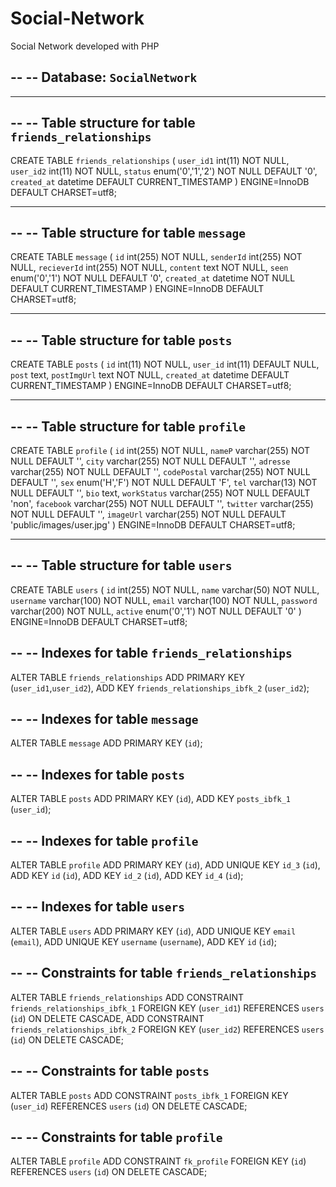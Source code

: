 # Social-Network
Social Network developed with PHP


--
-- Database: `SocialNetwork`
--

-- --------------------------------------------------------

--
-- Table structure for table `friends_relationships`
--

CREATE TABLE `friends_relationships` (
  `user_id1` int(11) NOT NULL,
  `user_id2` int(11) NOT NULL,
  `status` enum('0','1','2') NOT NULL DEFAULT '0',
  `created_at` datetime DEFAULT CURRENT_TIMESTAMP
) ENGINE=InnoDB DEFAULT CHARSET=utf8;

-- --------------------------------------------------------

--
-- Table structure for table `message`
--

CREATE TABLE `message` (
  `id` int(255) NOT NULL,
  `senderId` int(255) NOT NULL,
  `recieverId` int(255) NOT NULL,
  `content` text NOT NULL,
  `seen` enum('0','1') NOT NULL DEFAULT '0',
  `created_at` datetime NOT NULL DEFAULT CURRENT_TIMESTAMP
) ENGINE=InnoDB DEFAULT CHARSET=utf8;

-- --------------------------------------------------------

--
-- Table structure for table `posts`
--

CREATE TABLE `posts` (
  `id` int(11) NOT NULL,
  `user_id` int(11) DEFAULT NULL,
  `post` text,
  `postImgUrl` text NOT NULL,
  `created_at` datetime DEFAULT CURRENT_TIMESTAMP
) ENGINE=InnoDB DEFAULT CHARSET=utf8;


-- --------------------------------------------------------

--
-- Table structure for table `profile`
--

CREATE TABLE `profile` (
  `id` int(255) NOT NULL,
  `nameP` varchar(255) NOT NULL DEFAULT '',
  `city` varchar(255) NOT NULL DEFAULT '',
  `adresse` varchar(255) NOT NULL DEFAULT '',
  `codePostal` varchar(255) NOT NULL DEFAULT '',
  `sex` enum('H','F') NOT NULL DEFAULT 'F',
  `tel` varchar(13) NOT NULL DEFAULT '',
  `bio` text,
  `workStatus` varchar(255) NOT NULL DEFAULT 'non',
  `facebook` varchar(255) NOT NULL DEFAULT '',
  `twitter` varchar(255) NOT NULL DEFAULT '',
  `imageUrl` varchar(255) NOT NULL DEFAULT 'public/images/user.jpg'
) ENGINE=InnoDB DEFAULT CHARSET=utf8;


-- --------------------------------------------------------

--
-- Table structure for table `users`
--

CREATE TABLE `users` (
  `id` int(255) NOT NULL,
  `name` varchar(50) NOT NULL,
  `username` varchar(100) NOT NULL,
  `email` varchar(100) NOT NULL,
  `password` varchar(200) NOT NULL,
  `active` enum('0','1') NOT NULL DEFAULT '0'
) ENGINE=InnoDB DEFAULT CHARSET=utf8;

--
-- Indexes for table `friends_relationships`
--
ALTER TABLE `friends_relationships`
  ADD PRIMARY KEY (`user_id1`,`user_id2`),
  ADD KEY `friends_relationships_ibfk_2` (`user_id2`);

--
-- Indexes for table `message`
--
ALTER TABLE `message`
  ADD PRIMARY KEY (`id`);

--
-- Indexes for table `posts`
--
ALTER TABLE `posts`
  ADD PRIMARY KEY (`id`),
  ADD KEY `posts_ibfk_1` (`user_id`);

--
-- Indexes for table `profile`
--
ALTER TABLE `profile`
  ADD PRIMARY KEY (`id`),
  ADD UNIQUE KEY `id_3` (`id`),
  ADD KEY `id` (`id`),
  ADD KEY `id_2` (`id`),
  ADD KEY `id_4` (`id`);

--
-- Indexes for table `users`
--
ALTER TABLE `users`
  ADD PRIMARY KEY (`id`),
  ADD UNIQUE KEY `email` (`email`),
  ADD UNIQUE KEY `username` (`username`),
  ADD KEY `id` (`id`);


--
-- Constraints for table `friends_relationships`
--
ALTER TABLE `friends_relationships`
  ADD CONSTRAINT `friends_relationships_ibfk_1` FOREIGN KEY (`user_id1`) REFERENCES `users` (`id`) ON DELETE CASCADE,
  ADD CONSTRAINT `friends_relationships_ibfk_2` FOREIGN KEY (`user_id2`) REFERENCES `users` (`id`) ON DELETE CASCADE;

--
-- Constraints for table `posts`
--
ALTER TABLE `posts`
  ADD CONSTRAINT `posts_ibfk_1` FOREIGN KEY (`user_id`) REFERENCES `users` (`id`) ON DELETE CASCADE;

--
-- Constraints for table `profile`
--
ALTER TABLE `profile`
  ADD CONSTRAINT `fk_profile` FOREIGN KEY (`id`) REFERENCES `users` (`id`) ON DELETE CASCADE;

